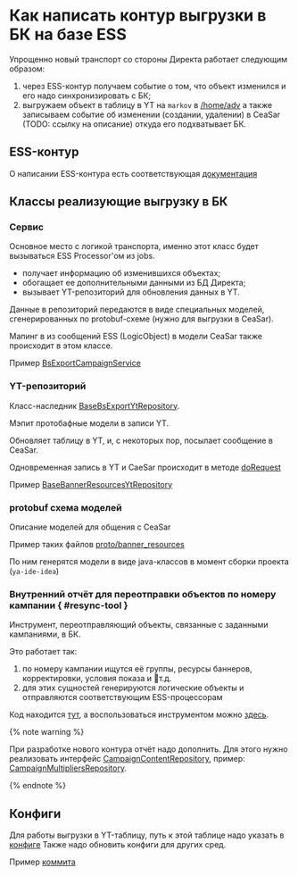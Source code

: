 # Как написать контур выгрузки в БК на базе ESS

Упрощенно новый транспорт со стороны Директа работает следующим образом:
1. через ESS-контур получаем событие о том, что объект изменился и его надо синхронизировать с БК;
2. выгружаем объект в таблицу в YT на `markov` в [/home/adv](https://yt.yandex-team.ru/markov/navigation?path=//home/adv) а также записываем событие об изменении (создании, удалении) в CeaSar (TODO: ссылку на описание) откуда его подхватывает БК.

## ESS-контур
О написании ESS-контура есть соответствующая [документация](../ess/howto-code.md)

## Классы реализующие выгрузку в БК

### Сервис
Основное место с логикой транспорта, именно этот класс будет вызываться ESS Processor'ом из jobs.

* получает информацию об изменившихся объектах;
* обогащает ее дополнительными данными из БД Директа;
* вызывает YT-репозиторий для обновления данных в YT.

Данные в репозиторий передаются в виде специальных моделей, сгенерированных по protobuf-схеме (нужно для выгрузки в CeaSar).

Мапинг в из сообщений ESS (LogicObject) в модели CeaSar также происходит в этом классе.

Пример [BsExportCampaignService](https://a.yandex-team.ru/arc_vcs/direct/apps/event-sourcing-system/logicprocessor/src/main/java/ru/yandex/direct/logicprocessor/processors/bsexport/campaign/BsExportCampaignService.kt)

### YT-репозиторий
Класс-наследник [BaseBsExportYtRepository](https://a.yandex-team.ru/arc_vcs/direct/libs-internal/bstransport-yt/src/main/java/ru/yandex/direct/bstransport/yt/repository/BaseBsExportYtRepository.java).

Мэпит протобафные модели в записи YT.

Обновляет таблицу в YT, и, с некоторых пор, посылает сообщение в CeaSar.

Одновременная запись в YT и CaeSar происходит в методе [doRequest](https://a.yandex-team.ru/arc/trunk/arcadia/direct/libs-internal/bstransport-yt/src/main/java/ru/yandex/direct/bstransport/yt/repository/BaseBsExportYtRepository.java?rev=r8160788#L104)

Пример [BaseBannerResourcesYtRepository](https://a.yandex-team.ru/arc_vcs/direct/libs-internal/bstransport-yt/src/main/java/ru/yandex/direct/bstransport/yt/repository/resources/BaseBannerResourcesYtRepository.kt)

### protobuf схема моделей
Описание моделей для общения с CeaSar

Пример таких файлов [proto/banner_resources](https://a.yandex-team.ru/arc_vcs/adv/direct/proto/banner_resources)

По ним генерятся модели в виде java-классов в момент сборки проекта (`ya-ide-idea`)

### Внутренний отчёт для переотправки объектов по номеру кампании { #resync-tool }

Инструмент, переотправляющий объекты, связанные с заданными кампаниями, в БК.

Это работает так:
1. по номеру кампании ищутся её группы, ресурсы баннеров, корректировки, условия показа и т.д.
2. для этих сущностей генерируются логические объекты и отправляются соответствующим ESS-процессорам

Код находится [тут](https://a.yandex-team.ru/arc/trunk/arcadia/direct/libs-internal/internaltools/src/main/java/ru/yandex/direct/internaltools/tools/ess/sendcampaign),
а воспользоваться инструментом можно [здесь](https://direct.yandex.ru/internal_tools/#ess_send_campaigns_content).

{% note warning %}

При разработке нового контура отчёт надо дополнить. Для этого нужно реализовать интерфейс [CampaignContentRepository](https://a.yandex-team.ru/arc/trunk/arcadia/direct/libs-internal/internaltools/src/main/java/ru/yandex/direct/internaltools/tools/ess/sendcampaign/repository/CampaignContentRepository.kt), пример: [CampaignMultipliersRepository](https://a.yandex-team.ru/arc/trunk/arcadia/direct/libs-internal/internaltools/src/main/java/ru/yandex/direct/internaltools/tools/ess/sendcampaign/repository/CampaignMultipliersRepository.kt).

{% endnote %}

## Конфиги
Для работы выгрузки в YT-таблицу, путь к этой таблице надо указать в [конфиге](https://a.yandex-team.ru/arc/trunk/arcadia/direct/libs-internal/config/src/main/resources/common-production.conf?rev=7263479#L579)
Также надо обновить конфиги для других сред.

Пример [коммита](https://a.yandex-team.ru/arc/commit/7263579#file-/trunk/arcadia/direct/libs-internal/config/src/main/resources/common-production.conf:R583)
